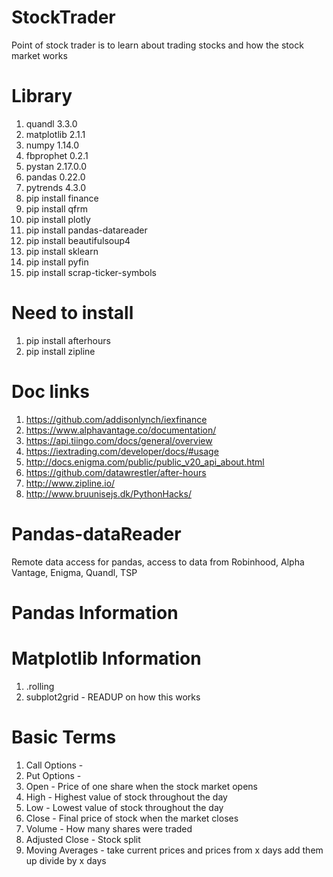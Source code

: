 # StockTrader

Point of stock trader is to learn about trading stocks and how the stock market works

# Library

1. quandl 3.3.0
2. matplotlib 2.1.1
3. numpy 1.14.0
4. fbprophet 0.2.1
5. pystan 2.17.0.0
6. pandas 0.22.0
7. pytrends 4.3.0
8. pip install finance
9. pip install qfrm
10. pip install plotly
11. pip install pandas-datareader
12. pip install beautifulsoup4
13. pip install sklearn
14. pip install pyfin
15. pip install scrap-ticker-symbols

# Need to install
1. pip install afterhours
2. pip install zipline

# Doc links
1. https://github.com/addisonlynch/iexfinance
2. https://www.alphavantage.co/documentation/
3. https://api.tiingo.com/docs/general/overview
4. https://iextrading.com/developer/docs/#usage
5. http://docs.enigma.com/public/public_v20_api_about.html
6. https://github.com/datawrestler/after-hours
7. http://www.zipline.io/
8. http://www.bruunisejs.dk/PythonHacks/

# Pandas-dataReader

Remote data access for pandas, access to data from Robinhood, Alpha Vantage, Enigma, Quandl, TSP


# Pandas Information

# Matplotlib Information

1. .rolling
2. subplot2grid - READUP on how this works

# Basic Terms
1. Call Options -
2. Put Options -
3. Open - Price of one share when the stock market opens
4. High - Highest value of stock throughout the day
5. Low - Lowest value of stock throughout the day
6. Close - Final price of stock when the market closes
7. Volume - How many shares were traded
8. Adjusted Close - Stock split
9. Moving Averages - take current prices and prices from x days add them up divide by x days
